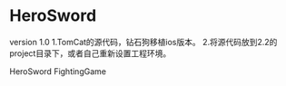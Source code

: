 HeroSword
=========

version 1.0
1.TomCat的源代码，钻石狗移植ios版本。
2.将源代码放到2.2的project目录下，或者自己重新设置工程环境。

HeroSword FightingGame
